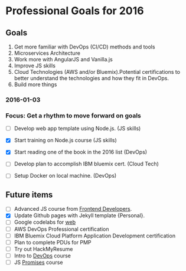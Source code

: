 # Professional Goals for 2016

## Goals
1. Get more familiar with DevOps (CI/CD) methods and tools
2. Microservices Architecture
3. Work more with AngularJS and Vanilla.js
4. Improve JS skills
5. Cloud Technologies (AWS and/or Bluemix).Potential certifications to better understand the technologies and how they fit in DevOps.
6. Build more things

### 2016-01-03
### Focus: Get a rhythm to move forward on goals
- [ ] Develop web app template using Node.js. (JS skills)
- [x] Start training on Node.js course (JS skills)
- [x] Start reading one of the book in the 2016 list (DevOps)
- [ ] Develop plan to accomplish IBM bluemix cert. (Cloud Tech)
- [ ] Setup Docker on local machine. (DevOps)


## Future items
- [ ] Advanced JS course from [Frontend Developers](https://frontendmasters.com/courses/).
- [x] Update Github pages with Jekyll template {Personal}.
- [ ] Google codelabs for [web](https://codelabs.developers.google.com/)
- [ ] AWS DevOps Professional certification
- [ ] IBM Bluemix Cloud Platform Application Development certification
- [ ] Plan to complete PDUs for PMP
- [ ] Try out HackMyResume
- [ ] Intro to [DevOps](https://www.udacity.com/course/intro-to-devops--ud611) course
- [ ] JS [Promises](https://www.udacity.com/course/javascript-promises--ud898) course
